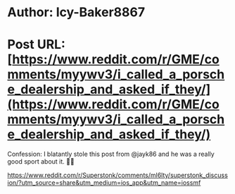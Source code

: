 # Author: Icy-Baker8867
# Post URL: [https://www.reddit.com/r/GME/comments/myywv3/i_called_a_porsche_dealership_and_asked_if_they/](https://www.reddit.com/r/GME/comments/myywv3/i_called_a_porsche_dealership_and_asked_if_they/)


Confession: I blatantly stole this post from @jayk86 and he was a really good sport about it. ✊🏾

https://www.reddit.com/r/Superstonk/comments/ml6lty/superstonk_discussion/?utm_source=share&utm_medium=ios_app&utm_name=iossmf